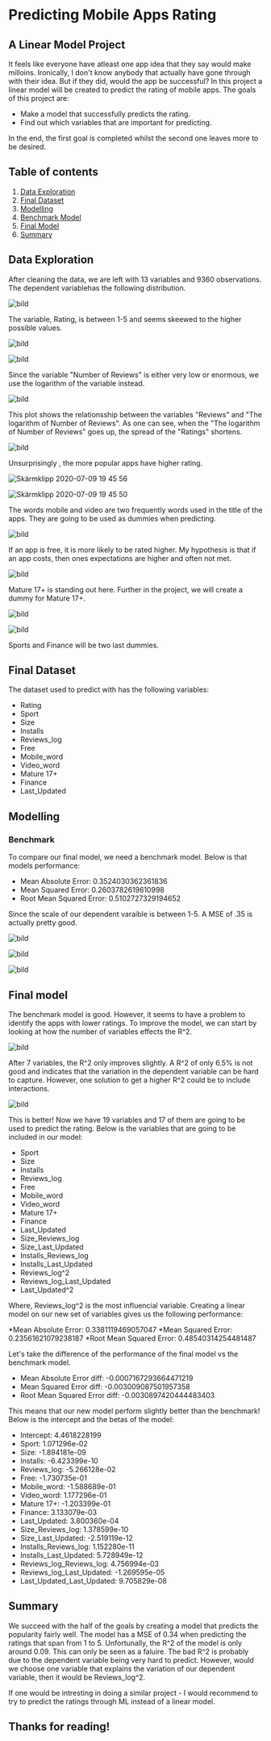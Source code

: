 # Predicting Mobile Apps Rating
## A Linear Model Project
It feels like everyone have atleast one app idea that they say would make milloins. Ironically, I don't know anybody that actually have gone through with their idea. But if they did, would the app be successful? In this project a linear model will be created to predict the rating of mobile apps. The goals of this project are:

* Make a model that successfully predicts the rating.
* Find out which variables that are important for predicting.

In the end, the first goal is completed whilst the second one leaves more to be desired. 

## Table of contents
1. [Data Exploration](#Data)
2. [Final Dataset](#Final)
3. [Modelling](#Modelling)
 01.  [Benchmark Model](#Bench)
 02.  [Final Model](#Final2)
3. [Summary](#Summary)

<a name="Data"></a>
## Data Exploration
After cleaning the data, we are left with 13 variables and 9360 observations. The dependent variablehas the following distribution.

![bild](https://user-images.githubusercontent.com/62875997/87072253-c304d200-c21b-11ea-8f0c-fe88daddd638.png)

The variable, Rating, is between 1-5 and seems skeewed to the higher possible values.

![bild](https://user-images.githubusercontent.com/62875997/87072443-0a8b5e00-c21c-11ea-8f59-c7d4f12052c4.png)

![bild](https://user-images.githubusercontent.com/62875997/87072479-1aa33d80-c21c-11ea-89c7-21f7a7e91c14.png)

Since the variable "Number of Reviews" is either very low or enormous, we use the logarithm of the variable instead.

![bild](https://user-images.githubusercontent.com/62875997/87072611-635af680-c21c-11ea-9d84-36196041b67e.png)

This plot shows the relationsship between the variables "Reviews" and "The logarithm of Number of Reviews". As one can see, when the "The logarithm of Number of Reviews" goes up, the spread of the "Ratings" shortens.

![bild](https://user-images.githubusercontent.com/62875997/87073106-293e2480-c21d-11ea-8ef5-fbdcd84faf33.png)

Unsurprisingly , the more popular apps have higher rating. 

![Skärmklipp 2020-07-09 19 45 56](https://user-images.githubusercontent.com/62875997/87072893-d1072280-c21c-11ea-9cce-ddd0170e3672.png)

![Skärmklipp 2020-07-09 19 45 50](https://user-images.githubusercontent.com/62875997/87072915-d95f5d80-c21c-11ea-9994-d870f72123f2.png)

The words mobile and video are two frequently words used in the title of the apps. They are going to be used as dummies when predicting. 

![bild](https://user-images.githubusercontent.com/62875997/87073212-5094f180-c21d-11ea-8b57-13b8e9b0108a.png)

If an app is free, it is more likely to be rated higher. My hypothesis is that if an app costs, then ones expectations are higher and often not met. 

![bild](https://user-images.githubusercontent.com/62875997/87073403-a36ea900-c21d-11ea-8ff4-4be86027a4a2.png)

Mature 17+ is standing out here. Further in the project, we will create a dummy for Mature 17+.

![bild](https://user-images.githubusercontent.com/62875997/87073502-cc8f3980-c21d-11ea-9771-522e5af0fbcf.png)

![bild](https://user-images.githubusercontent.com/62875997/87073567-e466bd80-c21d-11ea-8309-6706c3890b70.png)

Sports and Finance will be two last dummies.

<a name="Final"></a>
## Final Dataset
The dataset used to predict with has the following variables:
* Rating
* Sport
* Size
* Installs
* Reviews_log
* Free
* Mobile_word
* Video_word
* Mature 17+
* Finance
* Last_Updated

<a name="Modelling"></a>
## Modelling

<a name="Bench"></a>
### Benchmark

To compare our final model, we need a benchmark model. Below is that models performance:

* Mean Absolute Error: 0.3524030362361836
* Mean Squared Error: 0.2603782619610998
* Root Mean Squared Error: 0.5102727329194652

Since the scale of our dependent varaible is between 1-5. A MSE of .35 is actually pretty good.

![bild](https://user-images.githubusercontent.com/62875997/87222736-af21b300-c376-11ea-980b-18e7890f9b6b.png)

![bild](https://user-images.githubusercontent.com/62875997/87222743-be086580-c376-11ea-9305-593aacb60469.png)

![bild](https://user-images.githubusercontent.com/62875997/87222749-c6f93700-c376-11ea-86d0-5b163a451f5b.png)

<a name="Final2"></a>
## Final model
The benchmark model is good. However, it seems to have a problem to identify the apps with lower ratings. To improve the model, we can start by looking at how the number of variables effects the R^2.

![bild](https://user-images.githubusercontent.com/62875997/87222800-5c94c680-c377-11ea-8243-5d68cb885e36.png)

After 7 variables, the R^2 only improves slightly. A R^2 of only 6.5% is not good and indicates that the variation in the dependent variable can be hard to capture. However, one solution to get a higher R^2 could be to include interactions.

![bild](https://user-images.githubusercontent.com/62875997/87222814-8352fd00-c377-11ea-9f14-19fcee8c4d57.png)

This is better! Now we have 19 variables and 17 of them are going to be used to predict the rating. Below is the variables that are going to be included in our model:

* Sport
* Size
* Installs
* Reviews_log
* Free
* Mobile_word
* Video_word
* Mature 17+
* Finance
* Last_Updated
* Size_Reviews_log
* Size_Last_Updated
* Installs_Reviews_log
* Installs_Last_Updated
* Reviews_log^2
* Reviews_log_Last_Updated
* Last_Updated^2

Where, Reviews_log^2 is the most influencial variable. Creating a linear model on our new set of variables gives us the following performance:

*Mean Absolute Error: 0.3381119469057047
*Mean Squared Error: 0.23561621079238187
*Root Mean Squared Error: 0.48540314254481487

Let's take the difference of the performance of the final model vs the benchmark model.


* Mean Absolute Error diff: -0.0007167293664471219
* Mean Squared Error diff: -0.003009087501957358
* Root Mean Squared Error diff: -0.0030897420444483403

This means that our new model perform slightly better than the benchmark! Below is the intercept and the betas of the model: 

* Intercept:                  4.4618228199
* Sport:                      1.071296e-02
* Size:                      -1.894181e-09
* Installs:                  -6.423399e-10
* Reviews_log:               -5.266128e-02
* Free:                      -1.730735e-01
* Mobile_word:               -1.588689e-01
* Video_word:                 1.177296e-01
* Mature 17+:                -1.203399e-01
* Finance:                    3.133079e-03
* Last_Updated:               3.800360e-04
* Size_Reviews_log:           1.378599e-10
* Size_Last_Updated:         -2.519119e-12
* Installs_Reviews_log:       1.152280e-11
* Installs_Last_Updated:      5.728949e-12
* Reviews_log_Reviews_log:    4.756994e-03
* Reviews_log_Last_Updated:  -1.269595e-05
* Last_Updated_Last_Updated:  9.705829e-08

<a name="Summary"></a>
## Summary
We succeed with the half of the goals by creating a model that predicts the popularity fairly well. The model has a MSE of 0.34 when predicting the ratings that span from 1 to 5. Unfortunally, the R^2 of the model is only around 0.09. This can only be seen as a faluire. The bad R^2 is probably due to the dependent variable being very hard to predict. However, would we choose one variable that explains the variation of our dependent variable, then it would be Reviews_log^2.

If one would be intresting in doing a similar project - I would recommend to try to predict the ratings through ML instead of a linear model.

## Thanks for reading!
